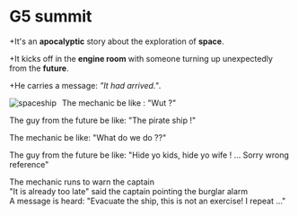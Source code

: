 # G5 summit
+It's an **apocalyptic** story about the exploration of **space**. 

+It kicks off in the **engine room** with someone turning up unexpectedly from the **future**. 

+He carries a message: *"It had arrived."*.

<!--- OMG OMG OMG -->

<img src="https://i.pinimg.com/originals/34/c3/20/34c3208612a15b9ac63920b082e4b95e.jpg"
alt="spaceship"
style="float: left; margin-right: 10px;" />

The mechanic be like : "Wut ?"

The guy from the future be like: "The pirate ship !"

The mechanic be like: "What do we do ??"

The guy from the future be like: "Hide yo kids, hide yo wife ! ... Sorry wrong reference" <br>

The mechanic runs to warn the captain <br>
"It is already too late" said the captain pointing the burglar alarm <br>
A message is heard: "Evacuate the ship, this is not an exercise! I repeat ..." <br>
